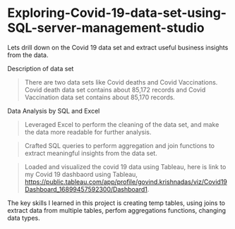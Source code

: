 # Exploring-Covid-19-data-set-using-SQL-server-management-studio

Lets drill down on the Covid 19 data set and extract useful business insights from the data.

Description of data set

> There are two data sets like Covid deaths and Covid Vaccinations. Covid death data set contains about 85,172 records and Covid Vaccination data set contains about 85,170 records.

Data Analysis by SQL and Excel

> Leveraged Excel to perform the cleaning of the data set, and make the data more readable for further analysis.

> Crafted SQL queries to perform aggregation and join functions to extract meaningful insights from the data set. 

> Loaded and visualized the covid 19 data using Tableau, here is link to my Covid 19 dashbaord using Tableau, https://public.tableau.com/app/profile/govind.krishnadas/viz/Covid19Dashboard_16899457592300/Dashboard1.


The key skills I learned in this project is creating temp tables, using joins to extract data from multiple tables, perfom aggregations functions, changing data types.

